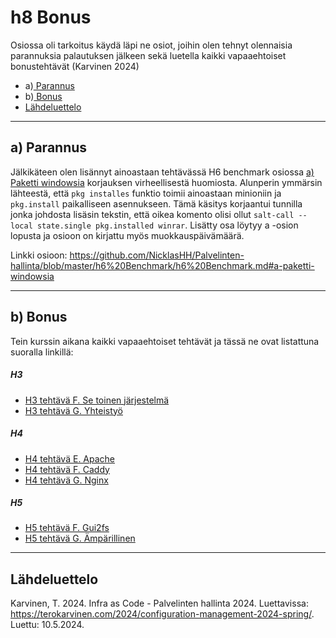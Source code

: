 # h8 Bonus

Osiossa oli tarkoitus käydä läpi ne osiot, joihin olen tehnyt olennaisia parannuksia palautuksen jälkeen sekä luetella kaikki vapaaehtoiset bonustehtävät (Karvinen 2024)

- a)[ Parannus](#a-parannus)
- b)[ Bonus](#b-bonus)
- [Lähdeluettelo](#lähdeluettelo)

---

## a) Parannus
Jälkikäteen olen lisännyt ainoastaan tehtävässä H6 benchmark osiossa [a) Paketti windowsia](https://github.com/NicklasHH/Palvelinten-hallinta/blob/master/h6%20Benchmark/h6%20Benchmark.md#a-paketti-windowsia) korjauksen virheellisestä huomiosta. Alunperin ymmärsin lähteestä, että `pkg installes` funktio toimii ainoastaan minioniin ja `pkg.install` paikalliseen asennukseen. Tämä käsitys korjaantui tunnilla jonka johdosta lisäsin tekstin, että oikea komento olisi ollut `salt-call --local state.single pkg.installed winrar`. Lisätty osa löytyy a -osion lopusta ja osioon on kirjattu myös muokkauspäivämäärä.

Linkki osioon: https://github.com/NicklasHH/Palvelinten-hallinta/blob/master/h6%20Benchmark/h6%20Benchmark.md#a-paketti-windowsia 

---

## b) Bonus
Tein kurssin aikana kaikki vapaaehtoiset tehtävät ja tässä ne ovat listattuna suoralla linkillä:
##### H3
- [H3 tehtävä F. Se toinen järjestelmä](https://github.com/NicklasHH/Palvelinten-hallinta/blob/master/h3%20Toimiva%20versio/h3%20Toimiva%20versio.md#f-vapaaehtoinen-se-toinen-j%C3%A4rjestelm%C3%A4)
- [H3 tehtävä G. Yhteistyö](https://github.com/NicklasHH/Palvelinten-hallinta/blob/master/h3%20Toimiva%20versio/h3%20Toimiva%20versio.md#g-vapaaehtoinen-yhteisty%C3%B6t%C3%A4)

##### H4
- [H4 tehtävä E. Apache](https://github.com/NicklasHH/Palvelinten-hallinta/blob/master/h4%20Demoni/h4%20Demoni.md#e-vapaaehtoinen-apache)
- [H4 tehtävä F. Caddy](https://github.com/NicklasHH/Palvelinten-hallinta/blob/master/h4%20Demoni/h4%20Demoni.md#f-vapaaehtoinen-caddy)
- [H4 tehtävä G. Nginx](https://github.com/NicklasHH/Palvelinten-hallinta/blob/master/h4%20Demoni/h4%20Demoni.md#g-vapaaehtoinen-nginx)

##### H5
- [H5 tehtävä F. Gui2fs](https://github.com/NicklasHH/Palvelinten-hallinta/blob/master/h5%20Tekniikoita/h5%20Tekniikoita.md#f-vapaaehtoinen-gui2fs)
- [H5 tehtävä G. Ämpärillinen](https://github.com/NicklasHH/Palvelinten-hallinta/blob/master/h5%20Tekniikoita/h5%20Tekniikoita.md#g-vapaaehtoinen-%C3%A4mp%C3%A4rillinen)

---

## Lähdeluettelo

Karvinen, T. 2024. Infra as Code - Palvelinten hallinta 2024. Luettavissa: https://terokarvinen.com/2024/configuration-management-2024-spring/. Luettu: 10.5.2024.
